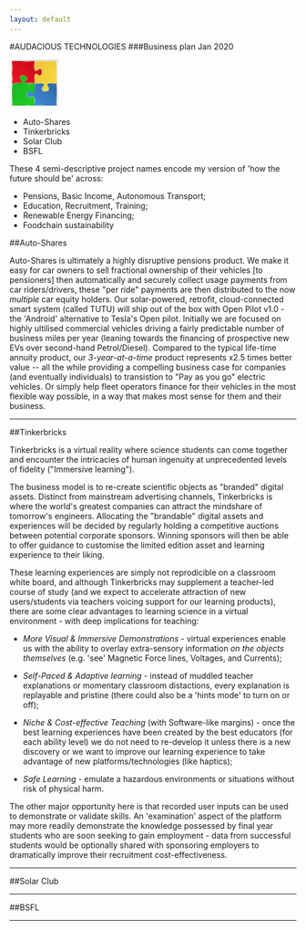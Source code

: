 ```yaml
---
layout: default
---
```


#AUDACIOUS TECHNOLOGIES 
###Business plan Jan 2020

![](assets/img/jigsaw.png)

* Auto-Shares
* Tinkerbricks
* Solar Club
* BSFL

These 4 semi-descriptive project names encode my version of 'how the future should be' across: 

* Pensions, Basic Income, Autonomous Transport; 
* Education, Recruitment, Training; 
* Renewable Energy Financing;
* Foodchain sustainability




##Auto-Shares

Auto-Shares is ultimately a highly disruptive pensions product. We make it easy for car owners to sell fractional ownership of their vehicles [to pensioners] then automatically and securely collect usage payments from car riders/drivers, these "per ride" payments are then distributed to the now _multiple_ car equity holders. Our solar-powered, retrofit, cloud-connected smart system (called TUTU) will ship out of the box with Open Pilot v1.0 - the 'Android' alternative to Tesla's Open pilot. Initially we are focused on highly ultilised commercial vehicles driving a fairly predictable number of business miles per year (leaning towards the financing of prospective new EVs over second-hand Petrol/Diesel). Compared to the typical life-time annuity product, our *3-year-at-a-time* product represents x2.5 times better value -- all the while providing a compelling business case for companies (and eventually individuals) to transistion to "Pay as you go" electric vehicles. Or simply help fleet operators finance for their vehicles in the most flexible way possible, in a way that makes most sense for them and their business. 

***

##Tinkerbricks

Tinkerbricks is a virtual reality where science students can come together and encounter the intricacies of human ingenuity at unprecedented levels of fidelity ("Immersive learning"). 

The business model is to re-create scientific objects as "branded" digital assets.
Distinct from mainstream advertising channels, Tinkerbricks is where the world's greatest companies can attract the mindshare of tomorrow's engineers.
Allocating the "brandable" digital assets and experiences will be decided by regularly holding a competitive auctions between potential corporate sponsors. Winning sponsors will then be able to offer guidance to customise the limited edition asset and learning experience to their liking.

These learning experiences are simply not reprodicible on a classroom white board, and although Tinkerbricks may supplement a teacher-led course of study (and we expect to accelerate attraction of new users/students via teachers voicing support for our learning products), there are some clear advantages to learning science in a virtual environment - with deep implications for teaching:

* *More Visual & Immersive Demonstrations* - virtual experiences enable us with the ability to overlay extra-sensory information _on the objects themselves_ (e.g. 'see' Magnetic Force lines, Voltages, and Currents); 

* *Self-Paced & Adaptive learning* - instead of muddled teacher explanations or momentary classroom distactions, every explanation is replayable and pristine (there could also be a 'hints mode' to turn on or off);

* *Niche & Cost-effective Teaching* (with Software-like margins) - once the best learning experiences have been created by the best educators (for each ability level) we do not need to re-develop it unless there is a new discovery or we want to improve our learning experience to take advantage of new platforms/technologies (like haptics);

* *Safe Learning* - emulate a hazardous environments or situations without risk of physical harm.

The other major opportunity here is that recorded user inputs can be used to demonstrate or validate skills. An 'examination' aspect of the platform may more readily demonstrate the knowledge possessed by final year students who are soon seeking to gain employment - data from successful students would be optionally shared with sponsoring employers to dramatically improve their recruitment cost-effectiveness.

***

##Solar Club



***

##BSFL



***
